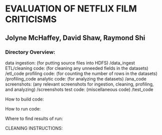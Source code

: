 # EVALUATION OF NETFLIX FILM CRITICISMS
## Jolyne McHaffey, David Shaw, Raymond Shi

### Directory Overview:

data ingestion: (for putting source files into HDFS)
/data_ingest
ETL/cleaning code: (for cleaning any unneeded fields in the datasets)
/etl_code
profiling code: (for counting the number of rows in the datasets)
/profiling_code
analytic code: (for analyzing the datasets)
/ana_code
screenshots: (any relevant screenshots for ingestion, cleaning, profiling, and analyzing)
/screenshots
test code: (miscellaneous code)
/test_code

How to build code:

How to run code:

Where to find results of run:

CLEANING INSTRUCTIONS:
